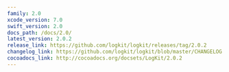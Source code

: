 ```yaml
---
family: 2.0
xcode_version: 7.0
swift_version: 2.0
docs_path: /docs/2.0/
latest_version: 2.0.2
release_link: https://github.com/logkit/logkit/releases/tag/2.0.2
changelog_link: https://github.com/logkit/logkit/blob/master/CHANGELOG.md#202
cocoadocs_link: http://cocoadocs.org/docsets/LogKit/2.0.2
---
```

